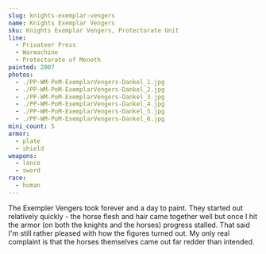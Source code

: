 ```yaml
---
slug: knights-exemplar-vengers
name: Knights Exemplar Vengers
sku: Knights Exemplar Vengers, Protectorate Unit
line:
  - Privateer Press
  - Warmachine
  - Protectorate of Menoth
painted: 2007
photos:
  - ./PP-WM-PoM-ExemplarVengers-Dankel_1.jpg
  - ./PP-WM-PoM-ExemplarVengers-Dankel_2.jpg
  - ./PP-WM-PoM-ExemplarVengers-Dankel_3.jpg
  - ./PP-WM-PoM-ExemplarVengers-Dankel_4.jpg
  - ./PP-WM-PoM-ExemplarVengers-Dankel_5.jpg
  - ./PP-WM-PoM-ExemplarVengers-Dankel_6.jpg
mini_count: 5
armor:
  - plate
  - shield
weapons:
  - lance
  - sword
race:
  - human
---
```


The Exempler Vengers took forever and a day to paint. They started out relatively quickly - the horse flesh and hair came together well but once I hit the armor (on both the knights and the horses) progress stalled. That said I'm still rather pleased with how the figures turned out. My only real complaint is that the horses themselves came out far redder than intended.
